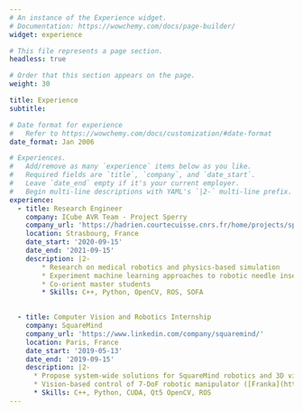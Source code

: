 ```yaml
---
# An instance of the Experience widget.
# Documentation: https://wowchemy.com/docs/page-builder/
widget: experience

# This file represents a page section.
headless: true

# Order that this section appears on the page.
weight: 30

title: Experience
subtitle:

# Date format for experience
#   Refer to https://wowchemy.com/docs/customization/#date-format
date_format: Jan 2006

# Experiences.
#   Add/remove as many `experience` items below as you like.
#   Required fields are `title`, `company`, and `date_start`.
#   Leave `date_end` empty if it's your current employer.
#   Begin multi-line descriptions with YAML's `|2-` multi-line prefix.
experience:
  - title: Research Engineer
    company: ICube AVR Team - Project Sperry
    company_url: 'https://hadrien.courtecuisse.cnrs.fr/home/projects/sperry/'
    location: Strasbourg, France
    date_start: '2020-09-15'
    date_end: '2021-09-15'
    description: |2-
        * Research on medical robotics and physics-based simulation
        * Experiment machine learning approaches to robotic needle insertion
        * Co-orient master students
        * Skills: C++, Python, OpenCV, ROS, SOFA
        

  - title: Computer Vision and Robotics Internship
    company: SquareMind
    company_url: 'https://www.linkedin.com/company/squaremind/'
    location: Paris, France
    date_start: '2019-05-13'
    date_end: '2019-09-15'
    description: |2-
      * Propose system-wide solutions for SquareMind robotics and 3D vision platform
      * Vision-based control of 7-DoF robotic manipulator ([Franka](https://www.franka.de/))
      * Skills: C++, Python, CUDA, Qt5 OpenCV, ROS
---
```

